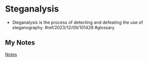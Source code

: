 # Steganalysis
- Steganalysis is the process of detecting and defeating the use of steganography. #ref/2023/12/09/101428 #glossary
## My Notes
[Notes](mynotes/steganalysis-notes.md)
